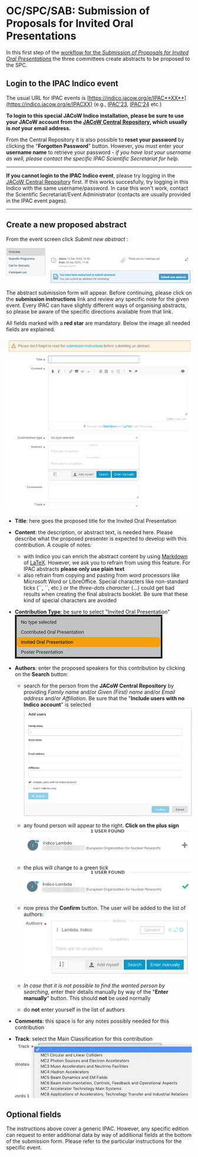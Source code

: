 # OC/SPC/SAB: Submission of Proposals for Invited Oral Presentations

In this first step of the [workflow for the *Submission of Proposals for Invited Oral Presentations*](intro.md#normal-ipac-workflow) the three committees create abstracts to be proposed to the SPC.

## Login to the IPAC Indico event

The usual URL for IPAC events is [https://indico.jacow.org/e/IPAC**XX**](https://indico.jacow.org/e/IPACXX) (e.g., [IPAC'23](https://indico.jacow.org/e/IPAC23), [IPAC'24](https://indico.jacow.org/e/IPAC24) etc.)

**To login to this special JACoW Indico installation, please be sure to use your JACoW account from the [JACoW Central Repository](https://oraweb.cern.ch/pls/jacow/profile.html), which usually is *not* your email address.**

From the Central Repository it is also possible to **reset your password** by clicking the "**Forgotten Password**" button. However, you must enter your **username name** to retrieve your password - *if you have lost your username as well, please contact the specific IPAC Scientific Secretariat for help*.

---

**If you cannot login to the IPAC Indico event**, please try logging in the [JACoW Central Repository](https://oraweb.cern.ch/pls/jacow/profile.html) first. If this works succesfully, try logging in this Indico with the same username/password. In case this won't work, contact the Scientific Secretariat/Event Administrator (contacts are usually provided in the IPAC event pages).

---

## Create a new proposed abstract

From the event screen click *Submit new abstract* :

![](img/abstract_submit_button.png)

The abstract submission form will appear. Before continuing, please click on the **submission instructions** link and review any specific note for the given event. Every IPAC can have slightly different ways of organising abstracts, so please be aware of the specific directions available from that link.

All fields marked with a **red star** are mandatory. Below the image all needed fields are explained.

![](img/abstract_submission_form.png)

* **Title**: here goes the proposed title for the Invited Oral Presentation

* **Content**: the description, or abstract text, is needed here. Please describe what the proposed presenter is expected to develop with this contribution. A couple of notes:
  
  * with Indico you can enrich the abstract content by using [Markdown](https://www.markdownguide.org) of [LaTeX](https://www.latex-project.org). However, we ask you to refrain from using this feature. For IPAC abstracts **please only use plain text**  
  * also refrain from copying and pasting from word processors like Microsoft Word or LibreOffice. Special characters like non-standard ticks (``, ´´, etc.) or the *three-dots character* (...) could get bad results when creating the final abstracts booklet. Be sure that these kind of special characters are avoided

* **Contribution Type**: be sure to select "Invited Oral Presentation"
  ![](img/contribution_type.png)

* **Authors**: enter the proposed speakers for this contribution by clicking on the **Search** button:
  
  * search for the person from the **JACoW Central Repository** by providing *Family name* and/or *Given (First) name* and/or *Email address* and/or *Affiliation*. Be sure that the "**Include users with no Indico account**" is selected![](img/author_search.png)
  
  * any found person will appear to the right. **Click on the plus sign**
    ![](img/author_add_1.png)
  
  * the plus will change to a green tick ![](img/author_add_2.png)
  
  * now press the **Confirm** button. The user will be added to the list of authors: 
    ![](img/author_add_3.png)
  
  * *In case that it is not possible to find the wanted person by searching*, enter their details manually by way of the "**Enter manually**" button. This should **not** be used normally
  
  * do **not** enter yourself in the list of authors

* **Comments**: this space is for any notes possibly needed for this contribution

* **Track**: select the Main Classification for this contribution
  ![](img/tracks.png)

## Optional fields

The instructions above cover a generic IPAC. However, any specific edition can request to enter additional data by way of additional fields at the bottom of the submission form. Please refer to the particular instructions for the specific event.
